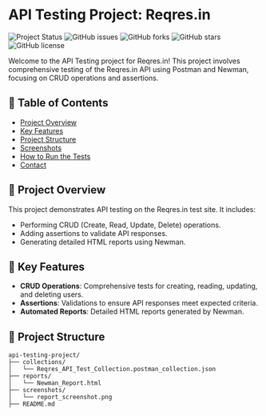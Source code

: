 # API Testing Project: Reqres.in

![Project Status](https://img.shields.io/badge/status-complete-brightgreen) ![GitHub issues](https://img.shields.io/github/issues/khalakuzamanrony/Software-Testing-Projects/edit/main/Prolect-2%20(API%20Testing)) ![GitHub forks](https://img.shields.io/github/forks/yourusername/api-testing-project) ![GitHub stars](https://img.shields.io/github/stars/yourusername/api-testing-project) ![GitHub license](https://img.shields.io/github/license/yourusername/api-testing-project)

Welcome to the API Testing project for Reqres.in! This project involves comprehensive testing of the Reqres.in API using Postman and Newman, focusing on CRUD operations and assertions.

## 📖 Table of Contents

- [Project Overview](#project-overview)
- [Key Features](#key-features)
- [Project Structure](#project-structure)
- [Screenshots](#screenshots)
- [How to Run the Tests](#how-to-run-the-tests)
- [Contact](#contact)

## 🎯 Project Overview

This project demonstrates API testing on the Reqres.in test site. It includes:
- Performing CRUD (Create, Read, Update, Delete) operations.
- Adding assertions to validate API responses.
- Generating detailed HTML reports using Newman.

## 🌟 Key Features

- **CRUD Operations**: Comprehensive tests for creating, reading, updating, and deleting users.
- **Assertions**: Validations to ensure API responses meet expected criteria.
- **Automated Reports**: Detailed HTML reports generated by Newman.

## 📂 Project Structure

```plaintext
api-testing-project/
├── collections/
│   └── Reqres_API_Test_Collection.postman_collection.json
├── reports/
│   └── Newman_Report.html
├── screenshots/
│   └── report_screenshot.png
├── README.md
